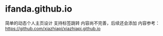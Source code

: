 # ifanda.github.io
简单的动态个人主页设计
支持<a>标签跳转
内容尚不完善，后续还会添加
内容参考：https://github.com/xiazhiapi/xiazhiapi.github.io
